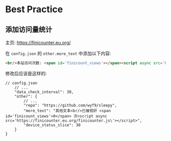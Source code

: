 # Best Practice

## 添加访问量统计

主页: https://finicounter.eu.org/

在 `config.json` 的 `other.more_text` 中添加以下内容:

```html
<br/>本站访问次数: <span id='finicount_views'></span><script async src='https://finicounter.eu.org/finicounter.js\'></script>
```

修改后应该是这样的:

```jsonc
// config.json
    // ...
    "data_check_interval": 30,
    "other": {
        // ...
        "repo": "https://github.com/wyf9/sleepy",
        "more_text": "其他文本<br/>已被视奸 <span id='finicount_views'>0</span> 次<script async src='https://finicounter.eu.org/finicounter.js\'></script>",
        "device_status_slice": 30
    }
}
```